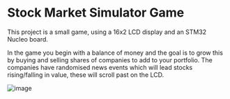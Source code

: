 # Stock Market Simulator Game
This project is a small game, using a 16x2 LCD display and an STM32 Nucleo board.

In the game you begin with a balance of money and the goal is to grow this by buying and selling shares of companies to add to your portfolio. The companies have randomised news events which will lead stocks rising/falling in value, these will scroll past on the LCD.

![image](https://github.com/kaigll/assignment-spring-year1/blob/master/Circuit%20Diagram.png?raw=true)
